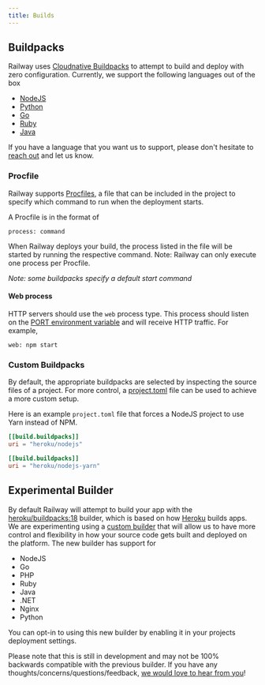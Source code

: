 ```yaml
---
title: Builds
---
```


## Buildpacks

Railway uses [Cloudnative Buildpacks](https://buildpacks.io/) to attempt to
build and deploy with zero configuration. Currently, we support the following
languages out of the box

- [NodeJS]()
- [Python]()
- [Go]()
- [Ruby]()
- [Java]()

If you have a language that you want us to support, please don't hesitate to
[reach out](https://discord.gg/xAm2w6g) and let us know.


### Procfile

Railway supports [Procfiles](https://devcenter.heroku.com/articles/procfile), a
file that can be included in the project to specify which command to run when
the deployment starts.

A Procfile is in the format of

```
process: command
```

When Railway deploys your build, the process listed in the file will be started by running the respective command. Note: Railway can only execute one process per Procfile.

_Note: some buildpacks specify a default start command_

#### Web process

HTTP servers should use the `web` process type. This process should listen on
the [PORT environment variable](/deploy/railway-up#port-variable) and will receive
HTTP traffic. For example,

```
web: npm start
```

### Custom Buildpacks

By default, the appropriate buildpacks are selected by inspecting the source
files of a project. For more control, a
[project.toml](https://buildpacks.io/docs/app-developer-guide/using-project-descriptor/)
file can be used to achieve a more custom setup.

Here is an example `project.toml` file that forces a NodeJS project to use Yarn
instead of NPM.

```toml
[[build.buildpacks]]
uri = "heroku/nodejs"

[[build.buildpacks]]
uri = "heroku/nodejs-yarn"
```

## Experimental Builder

By default Railway will attempt to build your app with the
[heroku/buildpacks:18](https://devcenter.heroku.com/articles/heroku-18-stack)
builder, which is based on how [Heroku](https://www.heroku.com/) builds apps. We
are experimenting using a [custom
builder](https://github.com/railwayapp/railway-builder) that will allow us to have more control and flexibility in how your source code gets built and deployed on the platform. The new builder has support for

- NodeJS
- Go
- PHP
- Ruby
- Java
- .NET
- Nginx
- Python

You can opt-in to using this new builder by enabling it in your projects deployment settings.

<NextImage  src="/images/experimental-builder.png" 
            alt="Screenshot of enabling the experimental builder setting"
            layout="responsive"
            width={944} 
            height={693}
            quality={100} />

Please note that this is still in development and may not be 100% backwards compatible with the previous builder. If you have any thoughts/concerns/questions/feedback, [we would love to hear from you](https://discord.gg/xAm2w6g)!
